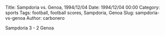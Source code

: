 Title: Sampdoria vs. Genoa, 1994/12/04
Date: 1994/12/04 00:00
Category: sports
Tags: football, football scores, Sampdoria, Genoa
Slug: sampdoria-vs-genoa
Author: carbonero


Sampdoria 3 - 2 Genoa
